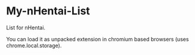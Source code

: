 # My-nHentai-List
List for nHentai.

You can load it as unpacked extension in chromium based browsers (uses chrome.local.storage).
